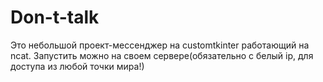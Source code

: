 # Don-t-talk

Это небольшой проект-мессенджер на customtkinter работающий на ncat. Запустить можно на своем сервере(обязательно с белый ip, для доступа из любой точки мира!)
